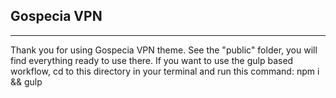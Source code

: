 ## Gospecia VPN
---
Thank you for using Gospecia VPN theme. See the "public" folder, you will find everything ready to use there. If you want to use the gulp based workflow, cd to this directory in your terminal and run this command: npm i && gulp
